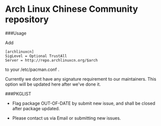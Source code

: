 Arch Linux Chinese Community repository
====

###Usage

Add

```
[archlinuxcn]
SigLevel = Optional TrustAll
Server = http://repo.archlinuxcn.org/$arch
```
to your /etc/pacman.conf .

Currently we dont have any signature requirement to our maintainers. This option will be updated here after we've done it.

###PKGLIST

* Flag package OUT-OF-DATE by submit new issue, and shall be closed after package updated.

* Please contact us via Email or submitting new issues.
